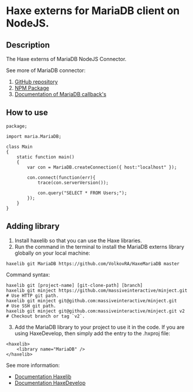 # Haxe externs for MariaDB client on NodeJS.

Description
------------------------------

The Haxe externs of MariaDB NodeJS Connector.

See more of MariaDB connector:
1. [GitHub repository](https://github.com/mariadb-corporation/mariadb-connector-nodejs "MariaDB Connector repository")
2. [NPM Package](https://www.npmjs.com/package/mariadb "NPM MariaDB package")
3. [Documentation of MariaDB callback's](https://github.com/mariadb-corporation/mariadb-connector-nodejs/blob/master/documentation/callback-api.md "Documentation")

How to use
------------------------------
```
package;

import maria.MariaDB;

class Main 
{
	static function main() 
	{
		var con = MariaDB.createConnection({ host:"localhost" });
		
		con.connect(function(err){
			trace(con.serverVersion());
			
			con.query("SELECT * FROM Users;");
		});
	}
}
```

Adding library
------------------------------

1. Install haxelib so that you can use the Haxe libraries.
2. Run the command in the terminal to install the MariaDB externs library globally on your local machine:
```
haxelib git MariaDB https://github.com/VolkovRA/HaxeMariaDB master
```
Command syntax:
```
haxelib git [project-name] [git-clone-path] [branch]
haxelib git minject https://github.com/massiveinteractive/minject.git         # Use HTTP git path.
haxelib git minject git@github.com:massiveinteractive/minject.git             # Use SSH git path.
haxelib git minject git@github.com:massiveinteractive/minject.git v2          # Checkout branch or tag `v2`.
```
3. Add the MariaDB library to your project to use it in the code. If you are using HaxeDevelop, then simply add the entry to the .hxproj file:
```
<haxelib>
	<library name="MariaDB" />
</haxelib>
```

See more information:
 * [Documentation Haxelib](https://lib.haxe.org/documentation/using-haxelib/ "Using Haxelib")
 * [Documentation HaxeDevelop](https://haxedevelop.org/configure-haxe.html "Configure Haxe")